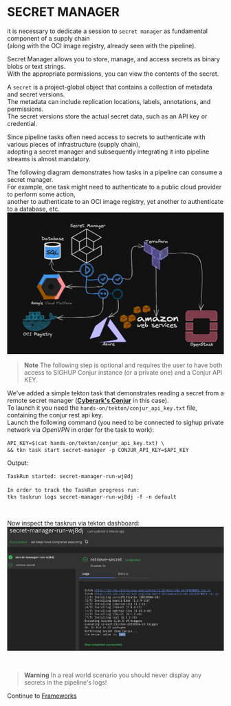 # SECRET MANAGER


it is necessary to dedicate a session to `secret manager` as fundamental component of a supply chain  
(along with the OCI image registry, already seen with the pipeline).  

Secret Manager allows you to store, manage, and access secrets as binary blobs or text strings.  
With the appropriate permissions, you can view the contents of the secret.  

A `secret` is a project-global object that contains a collection of metadata and secret versions.  
The metadata can include replication locations, labels, annotations, and permissions.  
The secret versions store the actual secret data, such as an API key or credential.  

Since pipeline tasks often need access to secrets to authenticate with various pieces of infrastructure (supply chain),  
adopting a secret manager and subsequently integrating it into pipeline streams is almost mandatory.  

The following diagram demonstrates how tasks in a pipeline can consume a secret manager.  
For example, one task might need to authenticate to a public cloud provider to perform some action,  
another to authenticate to an OCI image registry, yet another to authenticate to a database, etc.  
![secret-manager-schema](images/secret-manager-schema.png)

> **Note**
> The following step is optional and requires the user to have both access to SIGHUP Conjur instance (or a private one) and a Conjur API KEY.

We've added a simple tekton task that demonstrates reading a secret from a remote secret manager ([**Cyberark's Conjur**](https://www.conjur.org/) in this case).  
To launch it you need the `hands-on/tekton/conjur_api_key.txt` file, containing the conjur rest api key.  
Launch the following command (you need to be connected to sighup private network via *OpenVPN* in order for the task to work):  
```console
API_KEY=$(cat hands-on/tekton/conjur_api_key.txt) \
&& tkn task start secret-manager -p CONJUR_API_KEY=$API_KEY 
```

Output:  
```console
TaskRun started: secret-manager-run-wj8dj

In order to track the TaskRun progress run:
tkn taskrun logs secret-manager-run-wj8dj -f -n default
```

<br/>

Now inspect the taskrun via tekton dashboard:  
![retrieve-secret-task](images/retrieve_secret_task.png)

<br/>

> **Warning**
> In a real world scenario you should never display any secrets in the pipeline's logs!


Continue to [Frameworks](11-frameworks.md)
